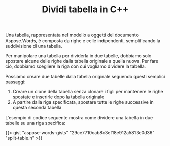 ﻿---
title: Dividi tabella in C++
second_title: Aspose.Words per C++
articleTitle: Dividi tabella
linktitle: Dividi tabella
description: "Dividi la tabella in C++. Come dividere una tabella in due tabelle separate C++."
type: docs
weight: 100
url: /it/cpp/split-table/
---

Una tabella, rappresentata nel modello a oggetti del documento Aspose.Words, è composta da righe e celle indipendenti, semplificando la suddivisione di una tabella.

Per manipolare una tabella per dividerla in due tabelle, dobbiamo solo spostare alcune delle righe dalla tabella originale a quella nuova. Per fare ciò, dobbiamo scegliere la riga con cui vogliamo dividere la tabella.

Possiamo creare due tabelle dalla tabella originale seguendo questi semplici passaggi:

1. Creare un clone della tabella senza clonare i figli per mantenere le righe spostate e inserirle dopo la tabella originale
2. A partire dalla riga specificata, spostare tutte le righe successive in questa seconda tabella

L'esempio di codice seguente mostra come dividere una tabella in due tabelle su una riga specifica:

{{< gist "aspose-words-gists" "29ce7710cab8c3ef18e912a5813e0d36" "split-table.h" >}}
